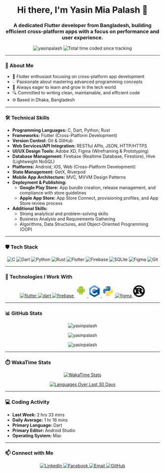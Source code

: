 <h1 align="center">Hi there, I'm Yasin Mia Palash 👋</h1>
<h3 align="center">A dedicated Flutter developer from Bangladesh, building efficient cross-platform apps with a focus on performance and user experience.</h3>

<p align="center">
  <img src="https://komarev.com/ghpvc/?username=yasinpalash&label=Profile%20views&color=0e75b6&style=flat" alt="yasinpalash" />
  <img src="https://wakatime.com/badge/user/018e9e5e-4a7a-4592-967e-f2c4d9a1f000.svg" alt="Total time coded since tracking" />
</p>

---

### 🌱 About Me
- 📱 Flutter enthusiast focusing on cross-platform app development
- 💡 Passionate about mastering advanced programming concepts
- 🚀 Always eager to learn and grow in the tech world
- 🔍 Committed to writing clean, maintainable, and efficient code
- 🌐 Based in Dhaka, Bangladesh

---

### 🛠️ Technical Skills  
- **Programming Languages:** C, Dart, Python, Rust  
- **Frameworks:** Flutter (Cross-Platform Development)  
- **Version Control:** Git & GitHub  
- **Web Services/API Integration:** RESTful APIs, JSON, HTTP/HTTPS  
- **UI/UX Design Tools:** Adobe XD, Figma (Wireframing & Prototyping)  
- **Database Management:** Firebase (Realtime Database, Firestore), Hive (Lightweight NoSQL)  
- **Platforms:** Android, iOS, Web (Cross-Platform Development)  
- **State Management:** GetX, Riverpod  
- **Mobile App Architecture:** MVC, MVVM Design Patterns  
- **Deployment & Publishing:**  
  - **Google Play Store:** App bundle creation, release management, and compliance with store guidelines  
  - **Apple App Store:** App Store Connect, provisioning profiles, and App Store review process  
- **Additional Skills:**  
  - Strong analytical and problem-solving skills
  - Business Analysis and Requirements Gathering
  - Algorithms, Data Structures, and Object-Oriented Programming (OOP)

---

### 🛡️ Tech Stack
<p align="center">
  <img src="https://img.shields.io/badge/-C-00599C?style=for-the-badge&logo=c&logoColor=white" alt="C" />
  <img src="https://img.shields.io/badge/-Dart-0175C2?style=for-the-badge&logo=dart&logoColor=white" alt="Dart" />
  <img src="https://img.shields.io/badge/-Python-3776AB?style=for-the-badge&logo=python&logoColor=white" alt="Python" />
  <img src="https://img.shields.io/badge/-Rust-000000?style=for-the-badge&logo=rust&logoColor=white" alt="Rust" />
  <img src="https://img.shields.io/badge/-Flutter-02569B?style=for-the-badge&logo=flutter&logoColor=white" alt="Flutter" />
  <img src="https://img.shields.io/badge/-Firebase-FFCA28?style=for-the-badge&logo=firebase&logoColor=black" alt="Firebase" />
  <img src="https://img.shields.io/badge/-SQLite-003B57?style=for-the-badge&logo=sqlite&logoColor=white" alt="SQLite" />
  <img src="https://img.shields.io/badge/-Figma-F24E1E?style=for-the-badge&logo=figma&logoColor=white" alt="Figma" />
  <img src="https://img.shields.io/badge/-Git-F05032?style=for-the-badge&logo=git&logoColor=white" alt="Git" />
</p>

---

### 🔧 Technologies I Work With
<p align="center">
  <a href="https://flutter.dev" target="_blank" rel="noreferrer">
    <img src="https://www.vectorlogo.zone/logos/flutterio/flutterio-icon.svg" alt="flutter" width="40" height="40" />
  </a>
  <a href="https://dart.dev" target="_blank" rel="noreferrer">
    <img src="https://www.vectorlogo.zone/logos/dartlang/dartlang-icon.svg" alt="dart" width="40" height="40" />
  </a>
  <a href="https://firebase.google.com/" target="_blank" rel="noreferrer">
    <img src="https://www.vectorlogo.zone/logos/firebase/firebase-icon.svg" alt="firebase" width="40" height="40" />
  </a>
  <a href="https://developer.android.com" target="_blank" rel="noreferrer">
    <img src="https://raw.githubusercontent.com/devicons/devicon/master/icons/android/android-original-wordmark.svg" alt="android" width="40" height="40" />
  </a>
  <a href="https://www.cprogramming.com/" target="_blank" rel="noreferrer">
    <img src="https://raw.githubusercontent.com/devicons/devicon/master/icons/c/c-original.svg" alt="c" width="40" height="40" />
  </a>
  <a href="https://www.python.org" target="_blank" rel="noreferrer">
    <img src="https://raw.githubusercontent.com/devicons/devicon/master/icons/python/python-original.svg" alt="python" width="40" height="40" />
  </a>
  <a href="https://figma.com" target="_blank" rel="noreferrer">
    <img src="https://www.vectorlogo.zone/logos/figma/figma-icon.svg" alt="figma" width="40" height="40" />
  </a>
  <a href="https://www.rust-lang.org" target="_blank" rel="noreferrer">
    <img src="https://raw.githubusercontent.com/devicons/devicon/master/icons/rust/rust-plain.svg" alt="rust" width="40" height="40" />
  </a>
</p>

---

### 📊 GitHub Stats
<p align="center">
  <img src="https://github-readme-stats.vercel.app/api/top-langs?username=yasinpalash&show_icons=true&locale=en&layout=compact&theme=tokyonight" alt="yasinpalash" />
</p>
<p align="center">
  <img src="https://github-readme-stats.vercel.app/api?username=yasinpalash&show_icons=true&locale=en&theme=tokyonight" alt="yasinpalash" />
</p>
<p align="center">
  <img src="https://github-readme-streak-stats.herokuapp.com/?user=yasinpalash&theme=tokyonight" alt="yasinpalash" />
</p>

---

### ⏱️ WakaTime Stats
<p align="center">
  <a href="https://wakatime.com/@Polash">
    <img src="https://github-readme-stats.vercel.app/api/wakatime?username=Polash&layout=compact&theme=tokyonight" alt="WakaTime Stats" />
  </a>
</p>

<p align="center">
  <a href="https://wakatime.com/@Polash">
    <img src="https://wakatime.com/share/@Polash/d1c9a2b5-ca02-4be1-9d2d-3d26b9ba8609.svg" height="400" alt="Languages Over Last 30 Days" />
  </a>
</p>

<!--START_SECTION:waka-->
<!--END_SECTION:waka-->

---

### 💻 Coding Activity
- **Last Week:** 2 hrs 33 mins
- **Daily Average:** 1 hr 16 mins
- **Primary Language:** Dart
- **Primary Editor:** Android Studio
- **Operating System:** Mac

---

### 📫 Connect with Me
<p align="center">
  <a href="https://linkedin.com/in/yasinpolash" target="_blank">
    <img src="https://img.shields.io/badge/-LinkedIn-0077B5?style=for-the-badge&logo=linkedin&logoColor=white" alt="LinkedIn" />
  </a>
  <a href="https://fb.com/yasinpolash03" target="_blank">
    <img src="https://img.shields.io/badge/-Facebook-1877F2?style=for-the-badge&logo=facebook&logoColor=white" alt="Facebook" />
  </a>
  <a href="mailto:yasinmiapolash@gmail.com">
    <img src="https://img.shields.io/badge/-Email-D14836?style=for-the-badge&logo=gmail&logoColor=white" alt="Email" />
  </a>
  <a href="https://github.com/yasinpalash" target="_blank">
    <img src="https://img.shields.io/badge/-GitHub-181717?style=for-the-badge&logo=github&logoColor=white" alt="GitHub" />
  </a>
</p>
